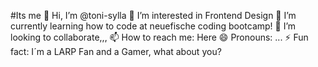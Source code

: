 #Its me
👋 Hi, I’m @toni-sylla
👀 I’m interested in Frontend Design
🌱 I’m currently learning how to code at neuefische coding bootcamp!
💞️ I’m looking to collaborate,,,
📫 How to reach me: Here
😄 Pronouns: ...
⚡ Fun fact: I´m a LARP Fan and a Gamer, what about you?
